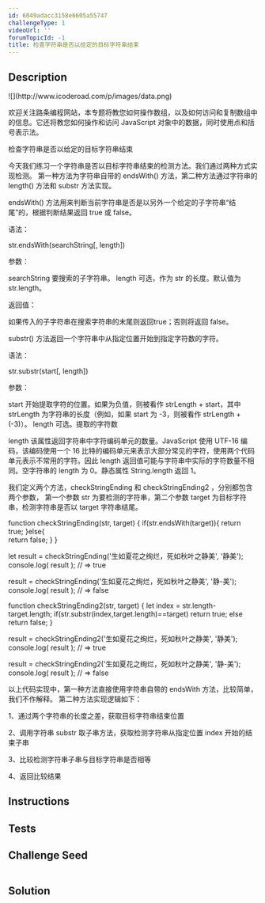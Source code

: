 ```yaml
---
id: 6049adacc3158e6605a55747
challengeType: 1
videoUrl: ''
forumTopicId: -1
title: 检查字符串是否以给定的目标字符串结束
---
```


## Description
<section id='description'>
![](http://www.icoderoad.com/p/images/data.png)

欢迎关注路条编程网站，本专题将教您如何操作数组，以及如何访问和复制数组中的信息。它还将教您如何操作和访问 JavaScript 对象中的数据，同时使用点和括号表示法。

检查字符串是否以给定的目标字符串结束

今天我们练习一个字符串是否以目标字符串结束的检测方法。我们通过两种方式实现检测。
第一种方法为字符串自带的 endsWith() 方法，第二种方法通过字符串的 length() 方法和  substr 方法实现。

endsWith() 方法用来判断当前字符串是否是以另外一个给定的子字符串“结尾”的，根据判断结果返回 true 或 false。

语法：

str.endsWith(searchString[, length])

参数：

searchString	要搜索的子字符串。
length 可选，作为 str 的长度。默认值为 str.length。

返回值：

如果传入的子字符串在搜索字符串的末尾则返回true；否则将返回 false。


substr() 方法返回一个字符串中从指定位置开始到指定字符数的字符。

语法：

str.substr(start[, length])

参数：

start 	开始提取字符的位置。如果为负值，则被看作 strLength + start，其中 strLength 为字符串的长度（例如，如果 start 为 -3，则被看作 strLength + (-3)）。
length 	可选。提取的字符数


length  该属性返回字符串中字符编码单元的数量。JavaScript 使用 UTF-16 编码，该编码使用一个 16 比特的编码单元来表示大部分常见的字符，使用两个代码单元表示不常用的字符。因此 length 返回值可能与字符串中实际的字符数量不相同。空字符串的 length 为 0。静态属性 String.length 返回 1。

我们定义两个方法，checkStringEnding 和 checkStringEnding2 ，分别都包含两个参数， 第一个参数 str 为要检测的字符串，第二个参数 target 为目标字符串，检测字符串是否以 target 字符串结尾。

function checkStringEnding(str, target) {
  if(str.endsWith(target)){	
		return true;
	}else{	
		return false;
	}
}

let result = checkStringEnding('生如夏花之绚烂，死如秋叶之静美', '静美');
console.log( result );
// => true

result = checkStringEnding('生如夏花之绚烂，死如秋叶之静美', '静-美');
console.log( result );
// => false

function checkStringEnding2(str, target) {
  let index = str.length-target.length;
  if(str.substr(index,target.length)==target)
    return true;
  else 
    return false;
}

result = checkStringEnding2('生如夏花之绚烂，死如秋叶之静美', '静美');
console.log( result );
// => true

result = checkStringEnding2('生如夏花之绚烂，死如秋叶之静美', '静-美');
console.log( result );
// => false

以上代码实现中，第一种方法直接使用字符串自带的 endsWith 方法，比较简单，我们不作解释。 第二种方法实现逻辑如下：

1、通过两个字符串的长度之差，获取目标字符串结束位置

2、调用字符串 substr 取子串方法，获取检测字符串从指定位置 index 开始的结束子串

3、比较检测字符串子串与目标字符串是否相等

4、返回比较结果




</section>

## Instructions
<section id='instructions'>

</section>

## Tests
<section id='tests'>

</section>

## Challenge Seed
<section id='challengeSeed'>

<div id='js-seed'>

```js

```

</div>



</section>

## Solution
<section id='solution'>


</section>
